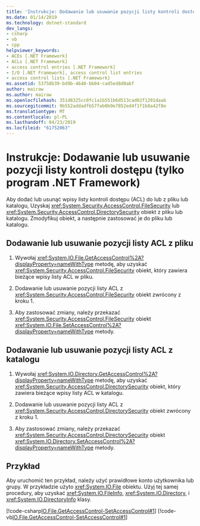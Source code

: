 ```yaml
---
title: 'Instrukcje: Dodawanie lub usuwanie pozycji listy kontroli dostępu (tylko program .NET Framework)'
ms.date: 01/14/2019
ms.technology: dotnet-standard
dev_langs:
- csharp
- vb
- cpp
helpviewer_keywords:
- ACEs [.NET Framework]
- ACLs [.NET Framework]
- access control entries [.NET Framework]
- I/O [.NET Framework], access control list entries
- access control lists [.NET Framework]
ms.assetid: 53758b39-bd9b-4640-bb04-cad5ed8d0abf
author: mairaw
ms.author: mairaw
ms.openlocfilehash: 351d8325cc0fc1a1b551b6d513cad02f1291daab
ms.sourcegitcommit: 9b552addadfb57fab0b9e7852ed4f1f1b8a42f8e
ms.translationtype: MT
ms.contentlocale: pl-PL
ms.lasthandoff: 04/23/2019
ms.locfileid: "61752063"
---
```

# <a name="how-to-add-or-remove-access-control-list-entries-net-framework-only"></a>Instrukcje: Dodawanie lub usuwanie pozycji listy kontroli dostępu (tylko program .NET Framework)
Aby dodać lub usunąć wpisy listy kontroli dostępu (ACL) do lub z pliku lub katalogu, Uzyskaj <xref:System.Security.AccessControl.FileSecurity> lub <xref:System.Security.AccessControl.DirectorySecurity> obiekt z pliku lub katalogu. Zmodyfikuj obiekt, a następnie zastosować je do pliku lub katalogu.  
  
## <a name="add-or-remove-an-acl-entry-from-a-file"></a>Dodawanie lub usuwanie pozycji listy ACL z pliku  
  
1. Wywołaj <xref:System.IO.File.GetAccessControl%2A?displayProperty=nameWithType> metodę, aby uzyskać <xref:System.Security.AccessControl.FileSecurity> obiekt, który zawiera bieżące wpisy listy ACL w pliku.  
  
2. Dodawanie lub usuwanie pozycji listy ACL z <xref:System.Security.AccessControl.FileSecurity> obiekt zwrócony z kroku 1.  
  
3. Aby zastosować zmiany, należy przekazać <xref:System.Security.AccessControl.FileSecurity> obiekt <xref:System.IO.File.SetAccessControl%2A?displayProperty=nameWithType> metody.  
  
## <a name="add-or-remove-an-acl-entry-from-a-directory"></a>Dodawanie lub usuwanie pozycji listy ACL z katalogu  
  
1. Wywołaj <xref:System.IO.Directory.GetAccessControl%2A?displayProperty=nameWithType> metodę, aby uzyskać <xref:System.Security.AccessControl.DirectorySecurity> obiekt, który zawiera bieżące wpisy listy ACL w katalogu.  
  
2. Dodawanie lub usuwanie pozycji listy ACL z <xref:System.Security.AccessControl.DirectorySecurity> obiekt zwrócony z kroku 1.  
  
3. Aby zastosować zmiany, należy przekazać <xref:System.Security.AccessControl.DirectorySecurity> obiekt <xref:System.IO.Directory.SetAccessControl%2A?displayProperty=nameWithType> metody.  
  
## <a name="example"></a>Przykład  
 Aby uruchomić ten przykład, należy użyć prawidłowe konto użytkownika lub grupy. W przykładzie użyto <xref:System.IO.File> obiektu. Użyj tej samej procedury, aby uzyskać <xref:System.IO.FileInfo>, <xref:System.IO.Directory>, i <xref:System.IO.DirectoryInfo> klasy.

 [!code-csharp[IO.File.GetAccessControl-SetAccessControl#1](../../../samples/snippets/csharp/VS_Snippets_CLR/IO.File.GetAccessControl-SetAccessControl/CS/sample.cs#1)]
 [!code-vb[IO.File.GetAccessControl-SetAccessControl#1](../../../samples/snippets/visualbasic/VS_Snippets_CLR/IO.File.GetAccessControl-SetAccessControl/VB/sample.vb#1)]  
